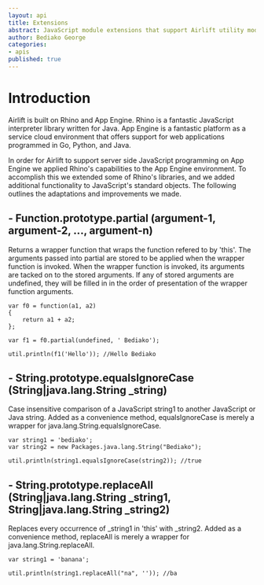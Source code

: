 ```yaml
---
layout: api
title: Extensions
abstract: JavaScript module extensions that support Airlift utility modules.
author: Bediako George
categories:
- apis
published: true
---
```


# Introduction
Airlift is built on Rhino and App Engine.  Rhino is a fantastic JavaScript interpreter library written for Java.  App Engine is a fantastic platform as a service cloud environment that offers support for web applications programmed in Go, Python, and Java.

In order for Airlift to support server side JavaScript programming on App Engine we applied Rhino's capabilities to the App Engine environment.  To accomplish this we extended some of Rhino's libraries, and we added additional functionality to JavaScript's standard objects.  The following outlines the adaptations and improvements we made.

## - Function.prototype.partial (argument-1, argument-2, ..., argument-n)
Returns a wrapper function that wraps the function refered to by 'this'. The arguments passed into partial are stored to be applied when the wrapper function is invoked. When the wrapper function is invoked, its arguments are tacked on to the stored arguments.  If any of stored arguments are undefined, they will be filled in in the order of presentation of the wrapper function arguments.

 	var f0 = function(a1, a2)
	{
		return a1 + a2;
	};

	var f1 = f0.partial(undefined, ' Bediako');	

	util.println(f1('Hello')); //Hello Bediako
    
    
## - String.prototype.equalsIgnoreCase (String|java.lang.String _string)
Case insensitive comparison of a JavaScript string1 to another JavaScript or Java string.    Added as a convenience method, equalsIgnoreCase is merely a wrapper for java.lang.String.equalsIgnoreCase.

	var string1 = 'bediako';
    var string2 = new Packages.java.lang.String("Bediako");
    
    util.println(string1.equalsIgnoreCase(string2)); //true

## - String.prototype.replaceAll (String|java.lang.String _string1, String|java.lang.String _string2)
Replaces every occurrence of _string1 in 'this' with _string2.  Added as a convenience method, replaceAll is merely a wrapper for java.lang.String.replaceAll.

	var string1 = 'banana';
    
    util.println(string1.replaceAll("na", '')); //ba
